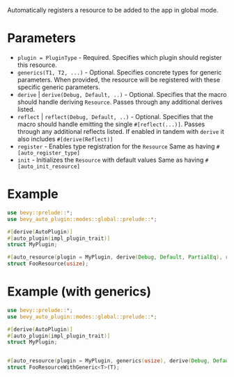 Automatically registers a resource to be added to the app in global mode.

# Parameters
- `plugin = PluginType` - Required. Specifies which plugin should register this resource.
- `generics(T1, T2, ...)` - Optional. Specifies concrete types for generic parameters.
  When provided, the resource will be registered with these specific generic parameters.
- `derive` | `derive(Debug, Default, ..)` - Optional. Specifies that the macro should handle deriving `Resource`. 
  Passes through any additional derives listed.
- `reflect` | `reflect(Debug, Default, ..)` - Optional. Specifies that the macro should handle emitting the single `#[reflect(...)]`.
  Passes through any additional reflects listed.
  If enabled in tandem with `derive` it also includes `#[derive(Reflect)]` 
- `register` - Enables type registration for the `Resource`
  Same as having `#[auto_register_type]`
- `init` - Initializes the `Resource` with default values
    Same as having `#[auto_init_resource]`

# Example
```rust
use bevy::prelude::*;
use bevy_auto_plugin::modes::global::prelude::*;

#[derive(AutoPlugin)]
#[auto_plugin(impl_plugin_trait)]
struct MyPlugin;

#[auto_resource(plugin = MyPlugin, derive(Debug, Default, PartialEq), reflect,  register)]
struct FooResource(usize);
```

# Example (with generics)
```rust
use bevy::prelude::*;
use bevy_auto_plugin::modes::global::prelude::*;

#[derive(AutoPlugin)]
#[auto_plugin(impl_plugin_trait)]
struct MyPlugin;


#[auto_resource(plugin = MyPlugin, generics(usize), derive(Debug, Default, PartialEq), reflect,  register)]
struct FooResourceWithGeneric<T>(T);
```